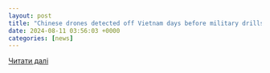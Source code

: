 ```yaml
---
layout: post
title: "Chinese drones detected off Vietnam days before military drills with Philippines"
date: 2024-08-11 03:56:03 +0000
categories: [news]
---
```


[Читати далі](https://www.voanews.com/a/chinese-drones-detected-off-vietnam-days-before-military-drills-with-philippines-/7737967.html)
